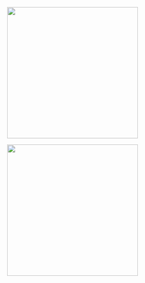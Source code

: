 <p align="center"><a href="https://s.lazada.co.id/s.kNtHc"><img src="https://img.shields.io/badge/TzStore%20Medan-blue?&style=flat-square&logo=Lazada.svg" width="300"" /></a></p> 
                         <p align="center"><a href="https://tokopedia.link/tzstoremedan"><img src="https://img.shields.io/badge/TzStore%20Medan-blue?&style=flat-square&logo=TokoPedia" width="300"" /></a></p> 
                 
